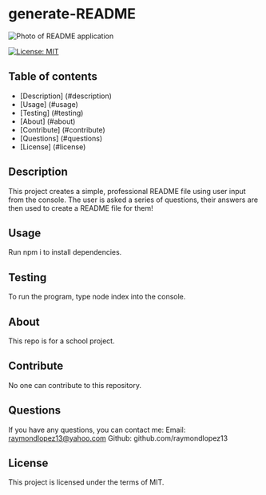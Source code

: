 # generate-README


![Photo of README application](./assets/screenshot.png)

[![License: MIT](https://img.shields.io/badge/License-MIT-yellow.svg)](https://opensource.org/licenses/MIT)

## Table of contents
* [Description] (#description)
* [Usage] (#usage)
* [Testing] (#testing)
* [About] (#about)
* [Contribute] (#contribute)
* [Questions] (#questions)
* [License] (#license)
  
## Description
This project creates a simple, professional README file using user input from the console. The user is asked a series of questions, their answers are then used to create a README file for them!
  
## Usage
Run npm i to install dependencies.

## Testing
To run the program, type node index into the console.
  
## About
This repo is for a school project. 
  
## Contribute
No one can contribute to this repository.
  
## Questions
If you have any questions, you can contact me:
Email: raymondlopez13@yahoo.com
Github: github.com/raymondlopez13

## License
This project is licensed under the terms of MIT.


